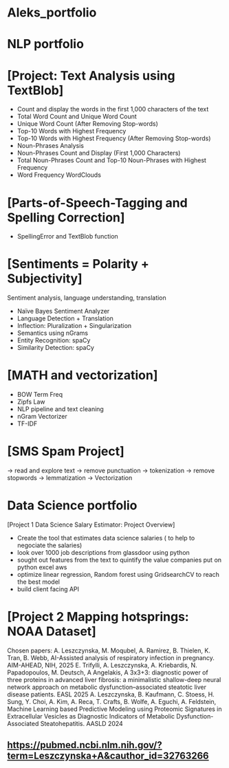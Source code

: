 # Aleks_portfolio

# NLP portfolio

# [Project: Text Analysis using TextBlob]
- Count and display the words in the first 1,000 characters of the text
- Total Word Count and Unique Word Count
- Unique Word Count (After Removing Stop-words)
- Top-10 Words with Highest Frequency
- Top-10 Words with Highest Frequency (After Removing Stop-words)
- Noun-Phrases Analysis
- Noun-Phrases Count and Display (First 1,000 Characters)
- Total Noun-Phrases Count and Top-10 Noun-Phrases with Highest Frequency
- Word Frequency WordClouds 
  
# [Parts-of-Speech-Tagging and Spelling Correction]
- SpellingError and TextBlob function
# [Sentiments = Polarity + Subjectivity]
Sentiment analysis, language understanding, translation
- Naïve Bayes Sentiment Analyzer
- Language Detection + Translation
- Inflection: Pluralization + Singularization
- Semantics using nGrams
- Entity Recognition: spaCy
- Similarity Detection: spaCy
# [MATH and vectorization]
- BOW Term Freq
- Zipfs Law
- NLP pipeline and text cleaning
- nGram Vectorizer
- TF-IDF
# [SMS Spam Project]
-> read and explore text 
-> remove punctuation
-> tokenization
-> remove stopwords
-> lemmatization
-> Vectorization

# Data Science portfolio
[Project 1 Data Science Salary Estimator: Project Overview] 
- Create the tool that estimates data science salaries ( to help to negociate the salaries)
- look over 1000 job descriptions  from glassdoor using python
- sought out features from the text to quintify the value companies put on python excel aws
- optimize linear regression, Random forest using GridsearchCV to reach the best model
- build client facing API


# [Project 2 Mapping hotsprings: NOAA Dataset]

[](https://github.com/aleszcz/Aleks_portfolio/blob/main/Image/Hot%20springs%20Mapping.jpg)
[](https://github.com/aleszcz/Aleks_portfolio/blob/main/Image/Hot%20springs%20Mapping.png)

Chosen papers:
A. Leszczynska, M. Moqubel, A. Ramirez, B. Thielen, K. Tran, B. Webb, AI-Assisted analysis of respiratory infection in pregnancy. AIM-AHEAD, NIH, 2025
E. Trifylli, A. Leszczynska, A. Kriebardis, N. Papadopoulos, M. Deutsch, A Angelakis, A 3x3+3: diagnostic power of three proteins in advanced liver fibrosis: a minimalistic shallow-deep neural network approach on metabolic dysfunction–associated steatotic liver disease patients. EASL 2025
A. Leszczynska, B. Kaufmann, C. Stoess, H. Sung, Y. Choi, A. Kim, A. Reca, T. Crafts, B. Wolfe, A. Eguchi, A. Feldstein, Machine Learning based Predictive Modeling using Proteomic Signatures in Extracellular Vesicles as Diagnostic Indicators of Metabolic Dysfunction-Associated Steatohepatitis. AASLD 2024 

## https://pubmed.ncbi.nlm.nih.gov/?term=Leszczynska+A&cauthor_id=32763266

